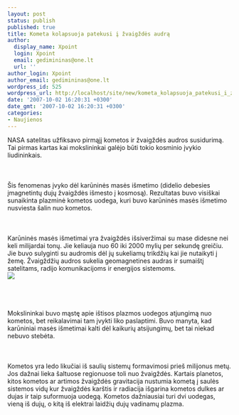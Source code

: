 ```yaml
---
layout: post
status: publish
published: true
title: Kometa kolapsuoja patekusi į žvaigždės audrą
author:
  display_name: Xpoint
  login: Xpoint
  email: gedimininas@one.lt
  url: ''
author_login: Xpoint
author_email: gedimininas@one.lt
wordpress_id: 525
wordpress_url: http://localhost/site/new/kometa_kolapsuoja_patekusi_i_zvaigzdes_audra/
date: '2007-10-02 16:20:31 +0300'
date_gmt: '2007-10-02 16:20:31 +0300'
categories:
- Naujienos
---
```

<p>NASA satelitas užfiksavo pirmąjį kometos ir žvaigždės audros susidurimą. Tai pirmas kartas kai mokslininkai galėjo būti tokio kosminio įvykio liudininkais.<br />
<br><br />
<br>Šis fenomenas įvyko dėl karūninės masės išmetimo (didelio debesies įmagnetintų dujų žvaigždės išmesto į kosmosą). Rezultatas buvo visiškai sunaikinta plazminė kometos uodega, kuri buvo karūninės masės išmetimo nusviesta šalin nuo kometos.<br />
<br><br />
<br>Karūninės masės išmetimai yra žvaigždės išsiveržimai su mase didesne nei keli milijardai tonų. Jie keliauja nuo 60 iki 2000 mylių per sekundę greičiu. Jie buvo sulyginti su audromis dėl jų sukeliamų trikdžių kai jie nutaikyti į žemę. Žvaigždžių audros sukelia geomagnetines audras ir sumaištį satelitams, radijo komunikacijoms ir energijos sistemoms.<br><img src="http://www.sciencedaily.com/images/2007/10/071001145018.jpg"><br><br />
<br><br />
<br>Mokslininkai buvo mąstę apie ištisos plazmos uodegos atjungimą nuo kometos, bet reikalavimai tam įvykti liko paslaptimi. Buvo manyta, kad karūniniai masės išmetimai kalti dėl kaikurių atsijungimų, bet tai niekad nebuvo stebėta.<br />
<br><br />
<br>Kometos yra ledo likučiai iš saulių sistemų formavimosi prieš milijonus metų. Jos dažnai lieka šaltuose regionuose toli nuo žvaigždės. Kartais planetos, kitos kometos ar artimos žvaigždės gravitacija nustumia kometą į saulės sistemos vidų kur žvaigždės karštis ir radiacija išgarina kometos dulkes ar dujas ir taip suformuoja uodegą. Kometos dažniausiai turi dvi uodegas, vieną iš dujų, o kitą iš elektrai laidžių dujų vadinamų plazma.<br />
<br></p>
